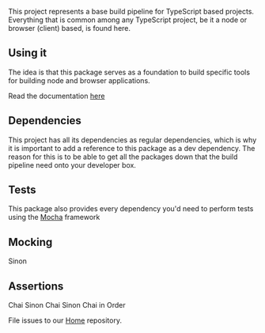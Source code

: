 This project represents a base build pipeline for TypeScript based projects.
Everything that is common among any TypeScript project, be it a node or browser (client) based, is found here.

## Using it

The idea is that this package serves as a foundation to build specific tools for building node and browser applications.

Read the documentation [here](./Documentation/_index.md)

## Dependencies

This project has all its dependencies as regular dependencies, which is why it is important to add a reference to
this package as a dev dependency. The reason for this is to be able to get all the packages down that the
build pipeline need onto your developer box.

## Tests

This package also provides every dependency you'd need to perform tests using the [Mocha](https://mochajs.org/) framework

## Mocking

Sinon

## Assertions

Chai
Sinon Chai
Sinon Chai in Order

File issues to our [Home](https://github.com/woksin-org/TypeScript.Build/issues) repository.
